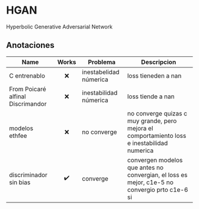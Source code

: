 # HGAN
Hyperbolic Generative Adversarial Network


## Anotaciones


| Name                              | Works   | Problema|Descripcion               | 
|-----------------------------------|:------:|---------------------|----------|
| C entrenablo                      | ❌      | inestabelidad númerica|loss  tieneden a nan | 
| From Poicaré alfinal Discrimandor | ❌      |inestabilidad númerica |loss  tiende a nan   |
|modelos ethfee                     | ❌      | no converge | no converge quizas c muy grande, pero mejora el comportamiento loss e inestabilidad numerica|
| discriminador sin bias                  | ✔️      | converge | convergen modelos que antes no convergian, el loss es mejor, c1e-5 no convergio prto c1e-6 si |

                                                                                         
                                                                                      
